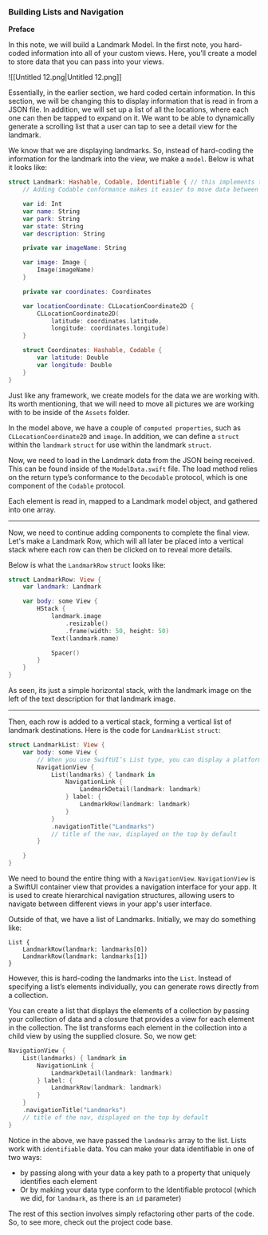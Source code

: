 ### Building Lists and Navigation

**Preface**

In this note, we will build a Landmark Model. In the first note, you hard-coded information into all of your custom views. Here, you’ll create a model to store data that you can pass into your views.

![[Untitled 12.png|Untitled 12.png]]

Essentially, in the earlier section, we hard coded certain information. In this section, we will be changing this to display information that is read in from a JSON file. In addition, we will set up a list of all the locations, where each one can then be tapped to expand on it. We want to be able to dynamically generate a scrolling list that a user can tap to see a detail view for the landmark.

We know that we are displaying landmarks. So, instead of hard-coding the information for the landmark into the view, we make a `model`. Below is what it looks like:

```Swift
struct Landmark: Hashable, Codable, Identifiable { // this implements the hashale and codable protocol
    // Adding Codable conformance makes it easier to move data between the structure and a data file. You’ll rely on the Decodable component of the Codable protocol later in this section to read data from file.

    var id: Int
    var name: String
    var park: String
    var state: String
    var description: String

    private var imageName: String

    var image: Image {
        Image(imageName)
    }

    private var coordinates: Coordinates

    var locationCoordinate: CLLocationCoordinate2D {
        CLLocationCoordinate2D(
            latitude: coordinates.latitude,
            longitude: coordinates.longitude)
    }

    struct Coordinates: Hashable, Codable {
        var latitude: Double
        var longitude: Double
    }
}
```

Just like any framework, we create models for the data we are working with. Its worth mentioning, that we will need to move all pictures we are working with to be inside of the `Assets` folder.

In the model above, we have a couple of `computed properties`, such as `CLLocationCoordinate2D` and `image`. In addition, we can define a `struct` within the `landmark` `struct` for use within the landmark `struct`.

Now, we need to load in the Landmark data from the JSON being received. This can be found inside of the `ModelData.swift` file. The load method relies on the return type’s conformance to the `Decodable` protocol, which is one component of the `Codable` protocol.

Each element is read in, mapped to a Landmark model object, and gathered into one array.

---

Now, we need to continue adding components to complete the final view. Let's make a Landmark Row, which will all later be placed into a vertical stack where each row can then be clicked on to reveal more details.

Below is what the `LandmarkRow` `struct` looks like:

```Swift
struct LandmarkRow: View {
    var landmark: Landmark

    var body: some View {
        HStack {
            landmark.image
                .resizable()
                .frame(width: 50, height: 50)
            Text(landmark.name)

            Spacer()
        }
    }
}
```

As seen, its just a simple horizontal stack, with the landmark image on the left of the text description for that landmark image.

---

Then, each row is added to a vertical stack, forming a vertical list of landmark destinations. Here is the code for `LandmarkList` `struct`:

```Swift
struct LandmarkList: View {
    var body: some View {
        // When you use SwiftUI’s List type, you can display a platform-specific list of views. The elements of the list can be static, like the child views of the stacks you’ve created so far, or dynamically generated. You can even mix static and dynamically generated views.
        NavigationView {
            List(landmarks) { landmark in
                NavigationLink {
                    LandmarkDetail(landmark: landmark)
                } label: {
                    LandmarkRow(landmark: landmark)
                }
            }
            .navigationTitle("Landmarks")
            // title of the nav, displayed on the top by default
        }

    }
}
```

We need to bound the entire thing with a `NavigationView`. `NavigationView` is a SwiftUI container view that provides a navigation interface for your app. It is used to create hierarchical navigation structures, allowing users to navigate between different views in your app's user interface.

Outside of that, we have a list of Landmarks. Initially, we may do something like:

```Plain
List {
    LandmarkRow(landmark: landmarks[0])
    LandmarkRow(landmark: landmarks[1])
}
```

However, this is hard-coding the landmarks into the `List`. Instead of specifying a list’s elements individually, you can generate rows directly from a collection.

You can create a list that displays the elements of a collection by passing your collection of data and a closure that provides a view for each element in the collection. The list transforms each element in the collection into a child view by using the supplied closure. So, we now get:

```Swift
NavigationView {
    List(landmarks) { landmark in
        NavigationLink {
            LandmarkDetail(landmark: landmark)
        } label: {
            LandmarkRow(landmark: landmark)
        }
    }
    .navigationTitle("Landmarks")
    // title of the nav, displayed on the top by default
}
```

Notice in the above, we have passed the `landmarks` array to the list. Lists work with `identifiable` data. You can make your data identifiable in one of two ways:

- by passing along with your data a key path to a property that uniquely identifies each element
- Or by making your data type conform to the Identifiable protocol (which we did, for `landmark`, as there is an `id` parameter)

The rest of this section involves simply refactoring other parts of the code. So, to see more, check out the project code base.